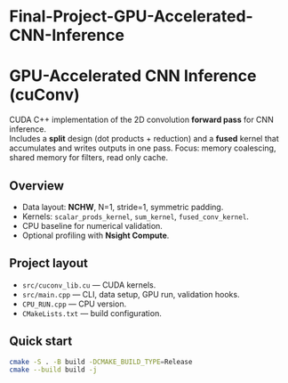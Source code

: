 # Final-Project-GPU-Accelerated-CNN-Inference
# GPU-Accelerated CNN Inference (cuConv)

CUDA C++ implementation of the 2D convolution **forward pass** for CNN inference.  
Includes a **split** design (dot products + reduction) and a **fused** kernel that accumulates and writes outputs in one pass. 
Focus: memory coalescing, shared memory for filters, read only cache.

## Overview
- Data layout: **NCHW**, N=1, stride=1, symmetric padding.
- Kernels: `scalar_prods_kernel`, `sum_kernel`, `fused_conv_kernel`.
- CPU baseline for numerical validation.
- Optional profiling with **Nsight Compute**.

## Project layout
- `src/cuconv_lib.cu` — CUDA kernels.
- `src/main.cpp` — CLI, data setup, GPU run, validation hooks.
- `CPU_RUN.cpp` — CPU version.
- `CMakeLists.txt` — build configuration.

## Quick start
```bash
cmake -S . -B build -DCMAKE_BUILD_TYPE=Release
cmake --build build -j
